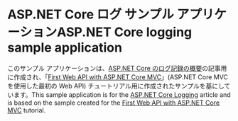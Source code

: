 # <a name="aspnet-core-logging-sample-application"></a><span data-ttu-id="08ccc-101">ASP.NET Core ログ サンプル アプリケーション</span><span class="sxs-lookup"><span data-stu-id="08ccc-101">ASP.NET Core logging sample application</span></span>

<span data-ttu-id="08ccc-102">このサンプル アプリケーションは、[ASP.NET Core のログ記録の概要](https://docs.microsoft.com/aspnet/core/fundamentals/logging/index)の記事用に作成され、「[First Web API with ASP.NET Core MVC](https://docs.microsoft.com/aspnet/core/tutorials/first-web-api)」(ASP.NET Core MVC を使用した最初の Web API) チュートリアル用に作成されたサンプルを基にしています。</span><span class="sxs-lookup"><span data-stu-id="08ccc-102">This sample application is for the [ASP.NET Core Logging](https://docs.microsoft.com/aspnet/core/fundamentals/logging/index) article and is based on the sample created for the [First Web API with ASP.NET Core MVC](https://docs.microsoft.com/aspnet/core/tutorials/first-web-api) tutorial.</span></span>

